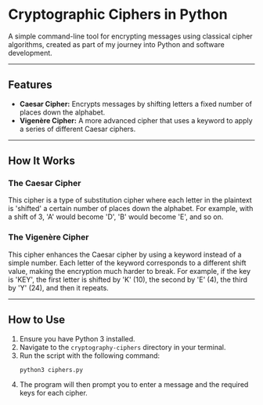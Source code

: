# Cryptographic Ciphers in Python

A simple command-line tool for encrypting messages using classical cipher algorithms, created as part of my journey into Python and software development.

---

## Features
* **Caesar Cipher:** Encrypts messages by shifting letters a fixed number of places down the alphabet.
* **Vigenère Cipher:** A more advanced cipher that uses a keyword to apply a series of different Caesar ciphers.

---

## How It Works

### The Caesar Cipher
This cipher is a type of substitution cipher where each letter in the plaintext is 'shifted' a certain number of places down the alphabet. For example, with a shift of 3, 'A' would become 'D', 'B' would become 'E', and so on.

### The Vigenère Cipher
This cipher enhances the Caesar cipher by using a keyword instead of a simple number. Each letter of the keyword corresponds to a different shift value, making the encryption much harder to break. For example, if the key is 'KEY', the first letter is shifted by 'K' (10), the second by 'E' (4), the third by 'Y' (24), and then it repeats.

---

## How to Use
1.  Ensure you have Python 3 installed.
2.  Navigate to the `cryptography-ciphers` directory in your terminal.
3.  Run the script with the following command:
    ```bash
    python3 ciphers.py
    ```
4.  The program will then prompt you to enter a message and the required keys for each cipher.